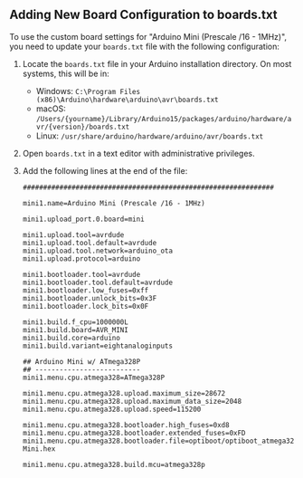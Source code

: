 ## Adding New Board Configuration to boards.txt

To use the custom board settings for "Arduino Mini (Prescale /16 - 1MHz)", you need to update your `boards.txt` file with the following configuration:

1. Locate the `boards.txt` file in your Arduino installation directory. On most systems, this will be in:

   - Windows: `C:\Program Files (x86)\Arduino\hardware\arduino\avr\boards.txt`
   - macOS: `/Users/{yourname}/Library/Arduino15/packages/arduino/hardware/avr/{version}/boards.txt`
   - Linux: `/usr/share/arduino/hardware/arduino/avr/boards.txt`

2. Open `boards.txt` in a text editor with administrative privileges.

3. Add the following lines at the end of the file:

   ```plaintext
   ##############################################################

   mini1.name=Arduino Mini (Prescale /16 - 1MHz)

   mini1.upload_port.0.board=mini

   mini1.upload.tool=avrdude
   mini1.upload.tool.default=avrdude
   mini1.upload.tool.network=arduino_ota
   mini1.upload.protocol=arduino

   mini1.bootloader.tool=avrdude
   mini1.bootloader.tool.default=avrdude
   mini1.bootloader.low_fuses=0xff
   mini1.bootloader.unlock_bits=0x3F
   mini1.bootloader.lock_bits=0x0F

   mini1.build.f_cpu=1000000L
   mini1.build.board=AVR_MINI
   mini1.build.core=arduino
   mini1.build.variant=eightanaloginputs

   ## Arduino Mini w/ ATmega328P
   ## --------------------------
   mini1.menu.cpu.atmega328=ATmega328P

   mini1.menu.cpu.atmega328.upload.maximum_size=28672
   mini1.menu.cpu.atmega328.upload.maximum_data_size=2048
   mini1.menu.cpu.atmega328.upload.speed=115200

   mini1.menu.cpu.atmega328.bootloader.high_fuses=0xd8
   mini1.menu.cpu.atmega328.bootloader.extended_fuses=0xFD
   mini1.menu.cpu.atmega328.bootloader.file=optiboot/optiboot_atmega328-Mini.hex

   mini1.menu.cpu.atmega328.build.mcu=atmega328p
   ```
